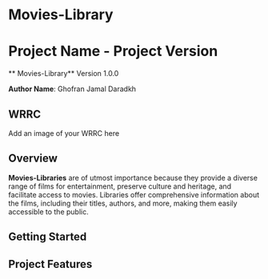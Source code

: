 # Movies-Library
# Project Name - Project Version
** Movies-Library** Version 1.0.0

**Author Name**: Ghofran Jamal Daradkh

## WRRC
Add an image of your WRRC here

## Overview
**Movies-Libraries** are of utmost importance because they provide a diverse range of films for entertainment, preserve culture and heritage, and facilitate access to movies. Libraries offer comprehensive information about the films, including their titles, authors, and more, making them easily accessible to the public.

## Getting Started
<!-- What are the steps that a user must take in order to build this app on their own machine and get it running? -->

## Project Features
<!-- What are the features included in you app -->